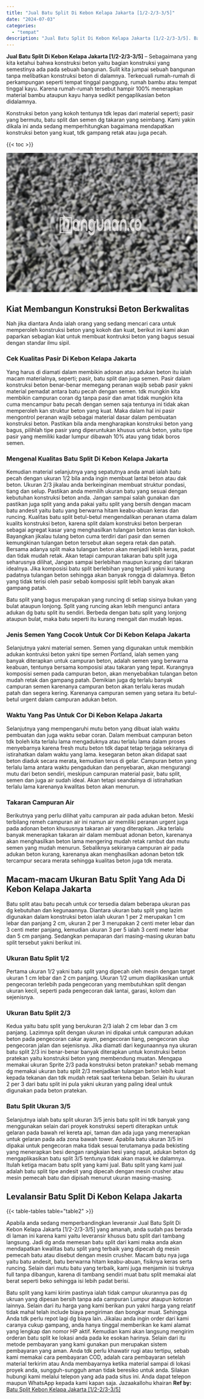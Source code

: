 ```yaml
---
title: "Jual Batu Split Di Kebon Kelapa Jakarta [1/2-2/3-3/5]"
date: "2024-07-03"
categories: 
  - "tempat"
description: "Jual Batu Split Di Kebon Kelapa Jakarta [1/2-2/3-3/5]. Batu split yang kami kirim pastinya ialah tidak campur ukurannya pas dg ukruan yang dipesan bersih tan..."
---
```


**Jual Batu Split Di Kebon Kelapa Jakarta \[1/2-2/3-3/5\]** – Sebagaimana yang kita ketahui bahwa konstruksi beton yaitu bagian konstruksi yang semestinya ada pada sebuah bangunan. Sulit kita jumpai sebuah bangunan tanpa melibatkan konstruksi beton di dalamnya. Terkecuali rumah-rumah di perkampungan seperti tempat tinggal panggung, rumah bambu atau tempat tinggal kayu. Karena rumah-rumah tersebut hampir 100% menerapkan material bambu ataupun kayu hanya sedikit pengaplikasian beton didalamnya.

Konstruksi beton yang kokoh tentunya tdk lepas dari material seperti; pasir yang bermutu, batu split dan semen dg takaran yang seimbang. Kami yakin dikala ini anda sedang memperhitungkan bagaimana mendapatkan konstruksi beton yang kuat, tdk gampang retak atau juga pecah.

{{< toc >}}

![Jual Batu Split Di Kebon Kelapa Jakarta [1/2-2/3-3/5]](/images/jual-batu-split-43.png)

## Kiat Membangun Konstruksi Beton Berkwalitas

Nah jika diantara Anda ialah orang yang sedang mencari cara untuk memperoleh konstruksi beton yang kokoh dan kuat, berikut ini kami akan paparkan sebagian kiat untuk membuat kontruksi beton yang bagus sesuai dengan standar ilmu sipil.

### Cek Kualitas Pasir Di Kebon Kelapa Jakarta

Yang harus di diamati dalam membikin adonan atau adukan beton itu ialah macam materialnya, seperti; pasir, batu split dan juga semen. Pasir dalam konstruksi beton benar-benar memegang peranan wajib sebab pasir yakni material pemadat antara batu pecah dengan semen. tdk mungkin kita membikin campuran coran dg tanpa pasir dan amat tidak mungkin kita cuma mencampur batu pecah dengan semen saja tentunya ini tidak akan memperoleh kan struktur beton yang kuat. Maka dalam hal ini pasir mengontrol peranan wajib sebagai material dasar dalam pembuatan konstruksi beton. Pastikan bila anda mengharapkan konstruksi beton yang bagus, pilihlah tipe pasir yang diperuntukan khusus untuk beton, yaitu tipe pasir yang memiliki kadar lumpur dibawah 10% atau yang tidak boros semen.

### Mengenal Kualitas Batu Split Di Kebon Kelapa Jakarta

Kemudian material selanjutnya yang sepatutnya anda amati ialah batu pecah dengan ukuran 1/2 bila anda ingin membuat lantai beton atau dak beton. Ukuran 2/3 jikalau anda berkeinginan membuat struktur pondasi, tiang dan selup. Pastikan anda memilih ukuran batu yang sesuai dengan kebutuhan konstruksi beton anda. Jangan sampai salah gunakan dan pastikan juga split yang anda pakai yaitu split yang bersih dengan macam batu andesit yaitu batu yang berwarna hitam keabu-abuan keras dan runcing. Kualitas batu split betul-betul mengendalikan peranan utama dalam kualits konstruksi beton, karena split dalam konstruksi beton berperan sebagai agregat kasar yang menghasilkan tulangan beton keras dan kokoh. Bayangkan jikalau tulang beton cuma terdiri dari pasir dan semen kemungkinan tulangan beton tersebut akan segera retak dan patah. Bersama adanya split maka tulangan beton akan menjadi lebih keras, padat dan tidak mudah retak. Akan tetapi campuran takaran batu split juga seharusnya dilihat, Jangan sampai berlebihan maupun kurang dari takaran idealnya. Jika komposisi batu split berlebihan yang terjadi yakni kurang padatnya tulangan beton sehingga akan banyak rongga di dalamnya. Beton yang tidak terisi oleh pasir sebab komposisi split lebih banyak akan gampang patah.

Batu split yang bagus merupakan yang runcing di setiap sisinya bukan yang bulat ataupun lonjong. Split yang runcing akan lebih mengunci antara adukan dg batu split itu sendiri. Berbeda dengan batu split yang lonjong ataupun bulat, maka batu seperti itu kurang mengait dan mudah lepas.

### Jenis Semen Yang Cocok Untuk Cor Di Kebon Kelapa Jakarta

Selanjutnya yakni material semen. Semen yang digunakan untuk membikin adukan kontruksi beton yakni tipe semen Portland, ialah semen yang banyak diterapkan untuk campuran beton, adalah semen yang berwarna keabuan, tentunya bersama komposisi atau takaran yang tepat. Kurangnya komposisi semen pada campuran beton, akan menyebabkan tulangan beton mudah retak dan gampang patah. Demikian juga dg terlalu banyak campuran semen karenanya campuran beton akan terlalu keras mudah patah dan segera kering. Karenanya campuran semen yang setara itu betul-betul urgent dalam campuran adukan beton.

### Waktu Yang Pas Untuk Cor Di Kebon Kelapa Jakarta

Selanjutnya yang mempengaruhi mutu beton yang dibuat ialah waktu pembuatan dan juga waktu sebar coran. Dalam membuat campuran beton tdk boleh kita terlalu lama mengaduknya atau terlalu lama dalam proses menyebarnya karena fresh mutu beton tdk dapat tetap terjaga sekiranya di istirahatkan dalam waktu yang lama. kesegaran beton akan didapat saat beton diaduk secara merata, kemudian terus di gelar. Campuran beton yang terlalu lama antara waktu pengadukan dan penyebaran, akan mengurangi mutu dari beton sendiri, meskipun campuran material pasir, batu split, semen dan juga air sudah ideal. Akan tetapi seandainya di istirahatkan terlalu lama karenanya kwalitas beton akan menurun.

### Takaran Campuran Air

Berikutnya yang perlu dilihat yaitu campuran air pada adukan beton. Meski terbilang remeh campuran air ini namun air memiliki peranan urgent juga pada adonan beton khususnya takaran air yang diterapkan. Jika terlalu banyak menerapkan takaran air dalam membuat adonan beton, karenanya akan menghasilkan beton lama mengering mudah retak rambut dan mutu semen yang mudah menurun. Sebaliknya sekiranya campuran air pada adukan beton kurang, karenanya akan menghasilkan adonan beton tdk tercampur secara merata sehingga kualitas beton juga tdk merata.

## Macam-macam Ukuran Batu Split Yang Ada Di Kebon Kelapa Jakarta

Batu split atau batu pecah untuk cor tersedia dalam beberapa ukuran pas dg kebutuhan dan kegunaannya. Diantara ukuran batu split yang lazim digunakan dalam konstruksi beton ialah ukuran 1 per 2 merupakan 1 cm lebar dan panjang 2 cm, ukuran 2 per 3 merupakan 2 centi meter lebar dan 3 centi meter panjang, kemudian ukuran 3 per 5 ialah 3 centi meter lebar dan 5 cm panjang. Sedangkan pemaparan dari masing-masing ukuran batu split tersebut yakni berikut ini.

### Ukuran Batu Split 1/2

Pertama ukuran 1/2 yakni batu split yang dipecah oleh mesin dengan target ukuran 1 cm lebar dan 2 cm panjang. Ukuran 1/2 umum diaplikasikan untuk pengecoran terlebih pada pengecoran yang membutuhkan split dengan ukuran kecil, seperti pada pengecoran dak lantai, garasi, kolom dan sejenisnya.

### Ukuran Batu Split 2/3

Kedua yaitu batu split yang berukuran 2/3 ialah 2 cm lebar dan 3 cm panjang. Lazimnya split dengan ukuran ini dipakai untuk campuran adukan beton pada pengecoran cakar ayam, pengecoran tiang, pengecoran slup pengecoran jalan dan sejenisnya. Jika diamati dari kegunaannya nya ukuran batu split 2/3 ini benar-benar banyak diterapkan untuk konstruksi beton pratekan yaitu konstruksi beton yang membendung muatan. Mengapa memakai ukuran Sprite 2/3 pada konstruksi beton pratekan? sebab memang dg memakai ukuran batu split 2/3 menjadikan tulangan beton lebih kuat kepada tekanan dan tdk mudah retak saat terkena beban. Selain itu ukuran 2 per 3 dari batu split ini pula yakni ukuran yang paling ideal untuk digunakan pada beton pratekan.

### Batu Split Ukuran 3/5

Selanjutnya ialah batu split ukuran 3/5 jenis batu split ini tdk banyak yang menggunakan selain dari proyek konstruksi seperti diterapkan untuk gelaran pada bawah rel kereta api, taman dan ada juga yang menerapkan untuk gelaran pada ada zona bawah tower. Apabila batu ukuran 3/5 ini dipakai untuk pengecoran maka tidak sesuai terutamanya pada bekisting yang menerapkan besi dengan rangkaian besi yang rapat, adukan beton dg mengaplikasikan batu split 3/5 tentunya tidak akan masuk ke dalamnya. Itulah ketiga macam batu split yang kami jual. Batu split yang kami jual adalah batu split tipe andesit yang dipecah dengan mesin crusher atau mesin pemecah batu dan dipisah menurut ukuran masing-masing.

## Levalansir Batu Split Di Kebon Kelapa Jakarta

{{< table-tables table="table2" >}}

Apabila anda sedang memperbandingkan leveransir Jual Batu Split Di Kebon Kelapa Jakarta \[1/2-2/3-3/5\] yang amanah, anda sudah pas berada di laman ini karena kami yaitu leveransir khusus batu split dari tambang langsung. Jadi dg anda memesan batu split dari kami maka anda akan mendapatkan kwalitas batu split yang terbaik yang dipecah dg mesin pemecah batu atau disebut dengan mesin crusher. Macam batu nya juga yaitu batu andesit, batu berwarna hitam keabu-abuan, fisiknya keras serta runcing. Selain dari mutu batu yang terbaik, kami juga menjamin isi truknya full tanpa dibangun, karena di tambang sendiri muat batu split memakai alat berat seperti beko sehingga isi lebih padat berisi.

Batu split yang kami kirim pastinya ialah tidak campur ukurannya pas dg ukruan yang dipesan bersih tanpa ada campuran Lumpur ataupun kotoran lainnya. Selain dari itu harga yang kami berikan pun yakni harga yang relatif tidak mahal telah include biaya pengiriman dan bongkar muat. Sehingga Anda tdk perlu repot lagi dg biaya lain. Jikalau anda ingin order dari kami caranya cukup gampang, anda hanya tinggal memberikan ke kami alamat yang lengkap dan nomor HP aktif. Kemudian kami akan langsung mengirim orderan batu split ke lokasi anda pada ke esokan harinya. Selain dari itu metode pembayaran yang kami gunakan pun merupakan sistem pembayaran yang aman. Anda tdk perlu khawatir rugi atau tertipu, sebab kami memakai cara pembayaran COD, adalah cara pembayaran setelah material terkirim atau Anda membayarnya ketika material sampai di lokasi proyek anda, sungguh-sungguh aman tidak beresiko untuk anda. Silakan hubungi kami melalui telepon yang ada pada situs ini. Anda dapat telepon maupun WhatsApp kepada kami kapan saja. Jazaakallohu khairan
**Ref by:** [Batu Split Kebon Kelapa Jakarta [1/2-2/3-3/5]](https://id.wikipedia.org/wiki/Batu)
